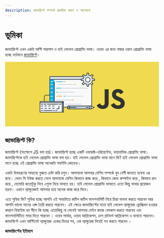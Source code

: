 ```yaml
---
description: জাভাস্ক্রিপ্ট সম্পর্কে প্রাথমিক ধারণা ও আলোচনা
---
```


# ভূমিকা

জাভাস্ক্রিপ্ট এখন একটা মাল্টি পারপাস ও হাই লেভেল প্রোগ্রামিং ভাষা। ওয়েব এর জন্য নাম্বার ওয়ান প্রোগ্রামিং ভাষা হচ্ছে বর্তমানে [জাভাস্ক্রিপ্ট](https://codeburst.io/10-top-programming-languages-in-2019-for-developers-a2921798d652)।

![&#x997;&#x9C1;&#x997;&#x9B2; &#x9A5;&#x9C7;&#x995;&#x9C7; &#x9B8;&#x997;&#x9CD;&#x9B0;&#x9B9;](.gitbook/assets/javascript.jpg)

## **জাভাস্ক্রিপ্ট** **কি?**

জাভাস্ক্রিপ্ট \(সংক্ষেপে JS বলা হয়\)। জাভাস্ক্রিপ্ট হচ্ছে একটি ওবজেক্ট-ওরিয়েন্টেড, ডায়নামিক প্রোগ্রামিং ভাষা। জাভাস্ক্রিপ্টকে হাই লেভেল প্রোগ্রামিং ভাষা বলা হয়। হাই লেভেল প্রোগ্রামিং ভাষা মানে কি? হাই লেভেল প্রোগ্রামিং ভাষা মানে হচ্ছে এই প্রোগ্রামিং ভাষা অনেকটা সফটলি কোডেড।

একটা উদাহরণের সাহায্যে বুঝতে চেষ্টা করি চলুন। আপনাকে আপনার মেশিন সম্পর্কে খুব বেশী জানতে হবেনা এর জন্য। যেমন সি ইউজ করতে গেলে আপনাকে মেশিন কিভাবে কাজ করে , কিভাবে কোড কম্পাইল করে , কিভাবে রান করে , মেমোরি কতোটুকু নিবে এগুলা নিয়ে ভাবতে হয়। হাই লেভেল প্রোগ্রামিং ভাষাতে এতো কিছু ভাবার প্রয়োজন হয়না। এখানে ল্যাঙ্গুয়েজই আপনার হয়ে অনেক কাজ করে দিবে।

এতে সুবিধা কি? সুবিধা হচ্ছে আপনি এই সময়টাতে জটিল জটিল ফানশনালিটি নিয়ে চিন্তা ভাবনা করতে পারবেন আর আপনি ভালো মানের এপ্স তৈরি করতে পারবেন। এই ক্ষেত্রে জাভাস্ক্রিপ্টের মতো হাই লেভেল ল্যাঙ্গুয়েজ ফ্লেক্সিবল হওয়ার কারনে বিহ্যাইন্ড দ্যা সীনে কি হচ্ছে এতোকিছু না ভেবেই আপনার মেইন কাজে ফোকাস করতে পারবেন এবং ফানশনালিটিতে সময় দিতে পারবেন । ওয়েব সার্ভার, ওয়েব আপ্লিকেশন, ক্রস প্লাটফর্ম আপ্লিকেশন ও বানাতে পারবেন। জাভাস্কিপ্ট এখন আল্টিমেট ল্যাঙ্গুয়েজ একের ভিতর সব, এক ল্যাঙ্গুয়েজ দিয়েই সব করতে পারবেন ।

**জাভাস্ক্রিপ্টের** **ইতিহাস**



